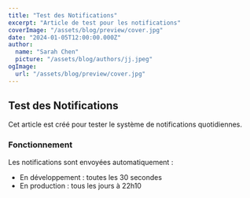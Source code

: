 ```yaml
---
title: "Test des Notifications"
excerpt: "Article de test pour les notifications"
coverImage: "/assets/blog/preview/cover.jpg"
date: "2024-01-05T12:00:00.000Z"
author:
  name: "Sarah Chen"
  picture: "/assets/blog/authors/jj.jpeg"
ogImage:
  url: "/assets/blog/preview/cover.jpg"
---
```


## Test des Notifications

Cet article est créé pour tester le système de notifications quotidiennes.

### Fonctionnement

Les notifications sont envoyées automatiquement :
- En développement : toutes les 30 secondes
- En production : tous les jours à 22h10 